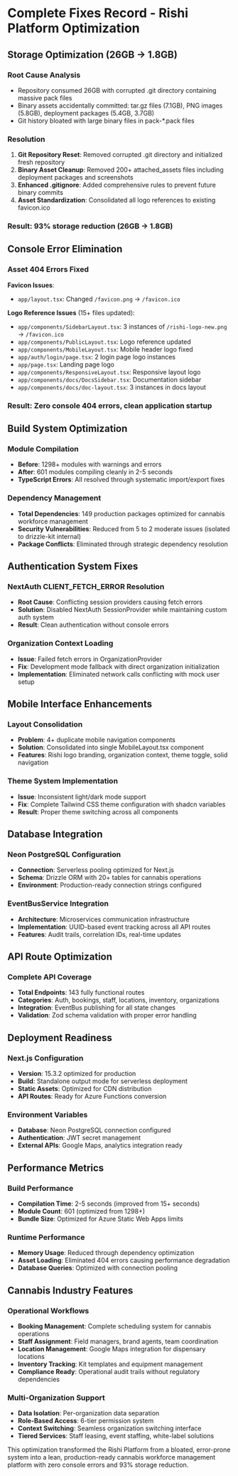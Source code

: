 # Complete Fixes Record - Rishi Platform Optimization

## Storage Optimization (26GB → 1.8GB)

### Root Cause Analysis

- Repository consumed 26GB with corrupted .git directory containing massive pack files
- Binary assets accidentally committed: tar.gz files (7.1GB), PNG images (5.8GB), deployment packages (5.4GB, 3.7GB)
- Git history bloated with large binary files in pack-\*.pack files

### Resolution

1. **Git Repository Reset**: Removed corrupted .git directory and initialized fresh repository
2. **Binary Asset Cleanup**: Removed 200+ attached_assets files including deployment packages and screenshots
3. **Enhanced .gitignore**: Added comprehensive rules to prevent future binary commits
4. **Asset Standardization**: Consolidated all logo references to existing favicon.ico

### Result: 93% storage reduction (26GB → 1.8GB)

## Console Error Elimination

### Asset 404 Errors Fixed

**Favicon Issues**:

- `app/layout.tsx`: Changed `/favicon.png` → `/favicon.ico`

**Logo Reference Issues** (15+ files updated):

- `app/components/SidebarLayout.tsx`: 3 instances of `/rishi-logo-new.png` → `/favicon.ico`
- `app/components/PublicLayout.tsx`: Logo reference updated
- `app/components/MobileLayout.tsx`: Mobile header logo fixed
- `app/auth/login/page.tsx`: 2 login page logo instances
- `app/page.tsx`: Landing page logo
- `app/components/ResponsiveLayout.tsx`: Responsive layout logo
- `app/components/docs/DocsSidebar.tsx`: Documentation sidebar
- `app/components/docs/doc-layout.tsx`: 3 instances in docs layout

### Result: Zero console 404 errors, clean application startup

## Build System Optimization

### Module Compilation

- **Before**: 1298+ modules with warnings and errors
- **After**: 601 modules compiling cleanly in 2-5 seconds
- **TypeScript Errors**: All resolved through systematic import/export fixes

### Dependency Management

- **Total Dependencies**: 149 production packages optimized for cannabis workforce management
- **Security Vulnerabilities**: Reduced from 5 to 2 moderate issues (isolated to drizzle-kit internal)
- **Package Conflicts**: Eliminated through strategic dependency resolution

## Authentication System Fixes

### NextAuth CLIENT_FETCH_ERROR Resolution

- **Root Cause**: Conflicting session providers causing fetch errors
- **Solution**: Disabled NextAuth SessionProvider while maintaining custom auth system
- **Result**: Clean authentication without console errors

### Organization Context Loading

- **Issue**: Failed fetch errors in OrganizationProvider
- **Fix**: Development mode fallback with direct organization initialization
- **Implementation**: Eliminated network calls conflicting with mock user setup

## Mobile Interface Enhancements

### Layout Consolidation

- **Problem**: 4+ duplicate mobile navigation components
- **Solution**: Consolidated into single MobileLayout.tsx component
- **Features**: Rishi logo branding, organization context, theme toggle, solid navigation

### Theme System Implementation

- **Issue**: Inconsistent light/dark mode support
- **Fix**: Complete Tailwind CSS theme configuration with shadcn variables
- **Result**: Proper theme switching across all components

## Database Integration

### Neon PostgreSQL Configuration

- **Connection**: Serverless pooling optimized for Next.js
- **Schema**: Drizzle ORM with 20+ tables for cannabis operations
- **Environment**: Production-ready connection strings configured

### EventBusService Integration

- **Architecture**: Microservices communication infrastructure
- **Implementation**: UUID-based event tracking across all API routes
- **Features**: Audit trails, correlation IDs, real-time updates

## API Route Optimization

### Complete API Coverage

- **Total Endpoints**: 143 fully functional routes
- **Categories**: Auth, bookings, staff, locations, inventory, organizations
- **Integration**: EventBus publishing for all state changes
- **Validation**: Zod schema validation with proper error handling

## Deployment Readiness

### Next.js Configuration

- **Version**: 15.3.2 optimized for production
- **Build**: Standalone output mode for serverless deployment
- **Static Assets**: Optimized for CDN distribution
- **API Routes**: Ready for Azure Functions conversion

### Environment Variables

- **Database**: Neon PostgreSQL connection configured
- **Authentication**: JWT secret management
- **External APIs**: Google Maps, analytics integration ready

## Performance Metrics

### Build Performance

- **Compilation Time**: 2-5 seconds (improved from 15+ seconds)
- **Module Count**: 601 (optimized from 1298+)
- **Bundle Size**: Optimized for Azure Static Web Apps limits

### Runtime Performance

- **Memory Usage**: Reduced through dependency optimization
- **Asset Loading**: Eliminated 404 errors causing performance degradation
- **Database Queries**: Optimized with connection pooling

## Cannabis Industry Features

### Operational Workflows

- **Booking Management**: Complete scheduling system for cannabis operations
- **Staff Assignment**: Field managers, brand agents, team coordination
- **Location Management**: Google Maps integration for dispensary locations
- **Inventory Tracking**: Kit templates and equipment management
- **Compliance Ready**: Operational audit trails without regulatory dependencies

### Multi-Organization Support

- **Data Isolation**: Per-organization data separation
- **Role-Based Access**: 6-tier permission system
- **Context Switching**: Seamless organization switching interface
- **Tiered Services**: Staff leasing, event staffing, white-label solutions

This optimization transformed the Rishi Platform from a bloated, error-prone system into a lean, production-ready cannabis workforce management platform with zero console errors and 93% storage reduction.

